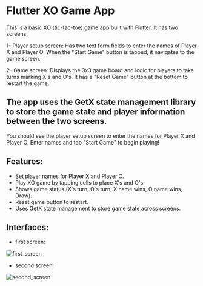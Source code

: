 # Flutter XO Game App

This is a basic XO (tic-tac-toe) game app built with Flutter. It has two screens:

1- Player setup screen: Has two text form fields to enter the names of Player X and Player O. When the "Start Game" button is tapped, it navigates to the game screen.

2- Game screen: Displays the 3x3 game board and logic for players to take turns marking X's and O's. It has a "Reset Game" button at the bottom to restart the game.

## The app uses the GetX state management library to store the game state and player information between the two screens.

You should see the player setup screen to enter the names for Player X and Player O. Enter names and tap "Start Game" to begin playing!

## Features:
- Set player names for Player X and Player O.
- Play XO game by tapping cells to place X's and O's.
- Shows game status (X's turn, O's turn, X name wins, O name wins, Draw).
- Reset game button to restart.
- Uses GetX state management to store game state across screens.


## Interfaces:
- first screen:


![first_screen](https://github.com/al-batol/Tic-Tac-Game/assets/127296481/ba628c27-b986-4c98-a3c6-47b2587a68ae)
- second screen:


![second_screen](https://github.com/al-batol/Tic-Tac-Game/assets/127296481/ea8661f2-5800-4a92-9a79-d469060af5e2)

